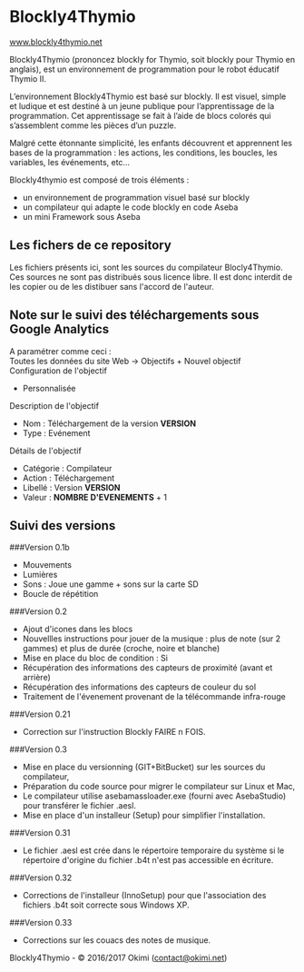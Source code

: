 Blockly4Thymio
==============
www.blockly4thymio.net

Blockly4Thymio (prononcez blockly for Thymio, soit blockly pour Thymio en anglais), est un environnement de programmation pour le robot éducatif Thymio II.

L’environnement Blockly4Thymio est basé sur blockly. Il est visuel, simple et ludique et est destiné à un jeune publique pour l’apprentissage de la programmation.
Cet apprentissage se fait à l’aide de blocs colorés qui s’assemblent comme les pièces d’un puzzle.

Malgré cette étonnante simplicité, les enfants découvrent et apprennent les bases de la programmation : les actions, les conditions, les boucles, les variables, les événements, etc…

Blockly4thymio est composé de trois éléments :
- un environnement de programmation visuel basé sur blockly
- un compilateur qui adapte le code blockly en code Aseba
- un mini Framework sous Aseba


Les fichers de ce repository
----------------------------
Les fichiers présents ici, sont les sources du compilateur Blocly4Thymio. Ces sources ne sont pas distribués sous licence libre. Il est donc interdit de les copier ou de les distibuer sans l'accord de l'auteur.


Note sur le suivi des téléchargements sous Google Analytics
-----------------------------------------------------------

A paramétrer comme ceci :  
Toutes les données du site Web -> Objectifs + Nouvel objectif  
Configuration de l'objectif

* Personnalisée

Description de l'objectif  

* Nom : Téléchargement de la version **VERSION**  
* Type : Evénement  

Détails de l'objectif

* Catégorie : Compilateur  
* Action : Téléchargement  
* Libellé : Version **VERSION**  
* Valeur : **NOMBRE D'EVENEMENTS** + 1  


Suivi des versions
------------------

###Version 0.1b
* Mouvements
* Lumières
* Sons : Joue une gamme + sons sur la carte SD
* Boucle de répétition


###Version 0.2
* Ajout d'icones dans les blocs			
* Nouvellles instructions pour jouer de la musique : plus de note (sur 2 gammes) et plus de durée (croche, noire et blanche)			
* Mise en place du bloc de condition : Si			
* Récupération des informations des capteurs de proximité (avant et arrière)			
* Récupération des informations des capteurs de couleur du sol			
* Traitement de l'évenement provenant de la télécommande infra-rouge			


###Version 0.21
* Correction sur l'instruction Blockly FAIRE n FOIS.


###Version 0.3
* Mise en place du versionning (GIT+BitBucket) sur les sources du compilateur,
* Préparation du code source pour migrer le compilateur sur Linux et Mac,
* Le compilateur utilise asebamassloader.exe (fourni avec AsebaStudio) pour transférer le fichier .aesl.
* Mise en place d'un installeur (Setup) pour simplifier l'installation.


###Version 0.31
* Le fichier .aesl est crée dans le répertoire temporaire du système si le répertoire d'origine du fichier .b4t n'est pas accessible en écriture.


###Version 0.32
* Corrections de l'installeur (InnoSetup) pour que l'association des fichiers .b4t soit correcte sous Windows XP.


###Version 0.33
* Corrections sur les couacs des notes de musique.


Blockly4Thymio - © 2016/2017 Okimi (contact@okimi.net)